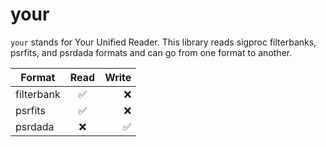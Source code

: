 # your
`your` stands for Your Unified Reader. This library reads sigproc filterbanks, psrfits, and psrdada formats and can go from one format to another.

| Format        | Read                     | Write               |
| ------------- |:-------------:           | -----:              |
| filterbank    | :white_check_mark:       | :x:                 |
| psrfits       | :white_check_mark:       | :x:                 |
| psrdada       | :x:                      | :white_check_mark:  |
